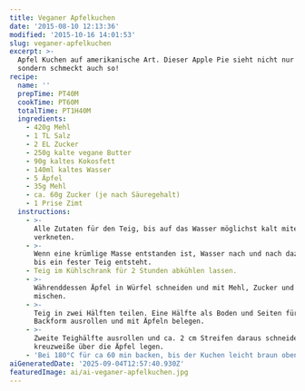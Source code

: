 ```yaml
---
title: Veganer Apfelkuchen
date: '2015-08-10 12:13:36'
modified: '2015-10-16 14:01:53'
slug: veganer-apfelkuchen
excerpt: >-
  Apfel Kuchen auf amerikanische Art. Dieser Apple Pie sieht nicht nur gut aus,
  sondern schmeckt auch so!
recipe:
  name: ''
  prepTime: PT40M
  cookTime: PT60M
  totalTime: PT1H40M
  ingredients:
    - 420g Mehl
    - 1 TL Salz
    - 2 EL Zucker
    - 250g kalte vegane Butter
    - 90g kaltes Kokosfett
    - 140ml kaltes Wasser
    - 5 Äpfel
    - 35g Mehl
    - ca. 60g Zucker (je nach Säuregehalt)
    - 1 Prise Zimt
  instructions:
    - >-
      Alle Zutaten für den Teig, bis auf das Wasser möglichst kalt miteinander
      verkneten.
    - >-
      Wenn eine krümlige Masse entstanden ist, Wasser nach und nach dazugeben,
      bis ein fester Teig entsteht.
    - Teig im Kühlschrank für 2 Stunden abkühlen lassen.
    - >-
      Währenddessen Äpfel in Würfel schneiden und mit Mehl, Zucker und Zimt
      mischen.
    - >-
      Teig in zwei Hälften teilen. Eine Hälfte als Boden und Seiten für die
      Backform ausrollen und mit Äpfeln belegen.
    - >-
      Zweite Teighälfte ausrollen und ca. 2 cm Streifen daraus schneiden und
      kreuzweiße über die Äpfel legen.
    - 'Bei 180°C für ca 60 min backen, bis der Kuchen leicht braun oben ist.'
aiGeneratedDate: '2025-09-04T12:57:40.930Z'
featuredImage: ai/ai-veganer-apfelkuchen.jpg
---
```


